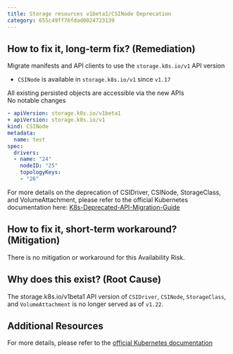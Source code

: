 ```yaml
---
title: Storage resources v1beta1/CSINode Deprecation
category: 655c49ff76fdad0024723139
---
```


## How to fix it, long-term fix? (Remediation)

Migrate manifests and API clients to use the `storage.k8s.io/v1` API version

- `CSINode` is available in `storage.k8s.io/v1` since `v1.17`

All existing persisted objects are accessible via the new APIs  
No notable changes

```yaml sample-csinode.yaml
- apiVersion: storage.k8s.io/v1beta1
+ apiVersion: storage.k8s.io/v1
kind: CSINode
metadata:
  name: test
spec:
  drivers:
  - name: "24"
    nodeID: "25"
    topologyKeys:
    - "26"
```

For more details on the deprecation of CSIDriver, CSINode, StorageClass, and VolumeAttachment, please refer to the official Kubernetes documentation here:  [K8s-Deprecated-API-Migration-Guide](https://kubernetes.io/docs/reference/using-api/deprecation-guide/)

## How to fix it, short-term workaround? (Mitigation)

There is no mitigation or workaround for this Availability Risk.

## Why does this exist? (Root Cause)

The storage.k8s.io/v1beta1 API version of `CSIDriver`, `CSINode`, `StorageClass`, and `VolumeAttachment` is no longer served as of `v1.22`.

## Additional Resources

For more details, please refer to the [official Kubernetes documentation](https://kubernetes.io/docs/reference/using-api/deprecation-guide/#storage-resources-v122)
